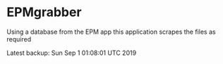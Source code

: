 # EPMgrabber
Using a database from the EPM app this application scrapes the files as required


Latest backup: Sun Sep 1 01:08:01 UTC 2019
